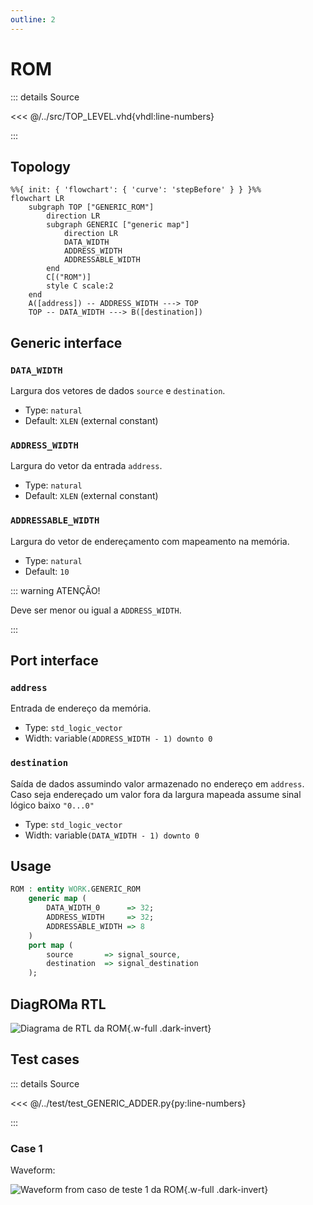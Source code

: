 ```yaml
---
outline: 2
---
```


# ROM

::: details Source <a href="https://github.com/pfeinsper/24a-CTI-RISCV/blob/main/src/GENERIC_ROM.vhd" target="blank" style="float:right"><Badge type="tip" text="GENERIC_ROM.vhd &boxbox;" /></a>

<<< @/../src/TOP_LEVEL.vhd{vhdl:line-numbers}

:::

## Topology

```mermaid
%%{ init: { 'flowchart': { 'curve': 'stepBefore' } } }%%
flowchart LR
    subgraph TOP ["GENERIC_ROM"]
        direction LR
        subgraph GENERIC ["generic map"]
            direction LR
            DATA_WIDTH
            ADDRESS_WIDTH
            ADDRESSABLE_WIDTH
        end
        C[("ROM")]
        style C scale:2
    end
    A([address]) -- ADDRESS_WIDTH ---> TOP
    TOP -- DATA_WIDTH ---> B([destination])
```

## Generic interface

### `DATA_WIDTH` <Badge type="neutral" text="GENERIC" />

Largura dos vetores de dados `source` e `destination`.

- Type: `natural`
- Default: `XLEN` (external constant)

### `ADDRESS_WIDTH` <Badge type="neutral" text="GENERIC" />

Largura do vetor da entrada `address`.

- Type: `natural`
- Default: `XLEN` (external constant)

### `ADDRESSABLE_WIDTH` <Badge type="neutral" text="GENERIC" />

Largura do vetor de endereçamento com mapeamento na memória.

- Type: `natural`
- Default: `10`

::: warning ATENÇÃO!

Deve ser menor ou igual a `ADDRESS_WIDTH`.

:::

## Port interface

### `address` <Badge type="success" text="INPUT" />

Entrada de endereço da memória.

- Type: `std_logic_vector`
- Width: variable`(ADDRESS_WIDTH - 1) downto 0`

### `destination` <Badge type="danger" text="OUTPUT" />

Saída de dados assumindo valor armazenado no endereço em `address`. Caso seja
endereçado um valor fora da largura mapeada assume sinal lógico baixo `"0...0"`

- Type: `std_logic_vector`
- Width: variable`(DATA_WIDTH - 1) downto 0`

## Usage

```vhdl
ROM : entity WORK.GENERIC_ROM
    generic map (
        DATA_WIDTH_0      => 32;
        ADDRESS_WIDTH     => 32;
        ADDRESSABLE_WIDTH => 8
    )
    port map (
        source       => signal_source,
        destination  => signal_destination
    );
```

## DiagROMa RTL

![Diagrama de RTL da ROM](/images/reference/components/generic_rom_netlist.svg){.w-full .dark-invert}

## Test cases

::: details Source <a href="https://github.com/pfeinsper/24a-CTI-RISCV/blob/main/test/test_GENERIC_ROM.py" target="blank" style="float:right"><Badge type="tip" text="test_GENERIC_ROM.py &boxbox;" /></a>

<<< @/../test/test_GENERIC_ADDER.py{py:line-numbers}

:::

### Case 1 <Badge type="info" text="tb_GENERIC_ROM_case_1" />

Waveform:

![Waveform from caso de teste 1 da ROM](/images/reference/components/tb_generic_rom_case_1.svg){.w-full .dark-invert}
